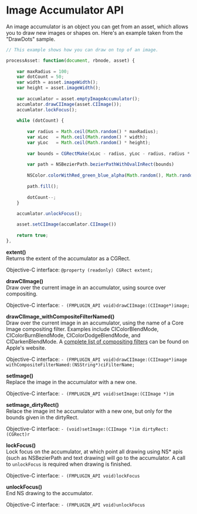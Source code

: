 # Image Accumulator API

An image accumulator is an object you can get from an asset, which allows you to draw new images or shapes on. Here's an example taken from the "DrawDots" sample.

```javascript
// This example shows how you can draw on top of an image.

processAsset: function(document, rbnode, asset) {
    
    var maxRadius = 100;
    var dotCount = 50;
    var width = asset.imageWidth();
    var height = asset.imageWidth();
    
    var accumlator = asset.emptyImageAccumulator();
    accumlator.drawCIImage(asset.CIImage());
    accumlator.lockFocus();
    
    while (dotCount) {
        
        var radius = Math.ceil(Math.random() * maxRadius);
        var xLoc   = Math.ceil(Math.random() * width);
        var yLoc   = Math.ceil(Math.random() * height);
        
        var bounds = CGRectMake(xLoc - radius, yLoc - radius, radius * 2, radius * 2);
        
        var path = NSBezierPath.bezierPathWithOvalInRect(bounds)
        
        NSColor.colorWithRed_green_blue_alpha(Math.random(), Math.random(), Math.random(), Math.random()).set();
        
        path.fill();
        
        dotCount--;
    }
    
    accumlator.unlockFocus();

    asset.setCIImage(accumlator.CIImage())
    
    return true;
},
```


**extent()**  
Returns the extent of the accumulator as a CGRect.

Objective-C interface: `@property (readonly) CGRect extent;`

**drawCIImage()**  
Draw over the current image in an accumulator, using source over compositing.

Objective-C interface: `- (FMPLUGIN_API void)drawCIImage:(CIImage*)image;`  


**drawCIImage_withCompositeFilterNamed()**  
Draw over the current image in an accumulator, using the name of a Core Image compositing filter. Examples include CIColorBlendMode, CIColorBurnBlendMode, CIColorDodgeBlendMode, and CIDarkenBlendMode. A [complete list of compositing filters](https://developer.apple.com/library/archive/documentation/GraphicsImaging/Reference/CoreImageFilterReference/index.html#//apple_ref/doc/uid/TP30000136-SW71) can be found on Apple's website.

Objective-C interface: `- (FMPLUGIN_API void)drawCIImage:(CIImage*)image withCompositeFilterNamed:(NSString*)ciFilterName;`  


**setImage()**  
Replace the image in the accumulator with a new one.

Objective-C interface: `- (FMPLUGIN_API void)setImage:(CIImage *)im`

**setImage_dirtyRect()**  
Relace the image int he accumulator with a new one, but only for the bounds given in the dirtyRect.

Objective-C interface: `- (void)setImage:(CIImage *)im dirtyRect:(CGRect)r`


**lockFocus()**  
Lock focus on the accumulator, at which point all drawing using NS* apis (such as NSBezierPath and text drawing) will go to the accumulator. A call to `unlockFocus` is required when drawing is finished.

Objective-C interface: `- (FMPLUGIN_API void)lockFocus`  

**unlockFocus()**  
End NS drawing to the accumulator.

Objective-C interface: `- (FMPLUGIN_API void)unlockFocus`  


